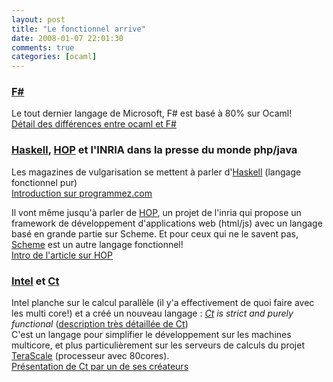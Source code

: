 ```yaml
---
layout: post
title: "Le fonctionnel arrive"
date: 2008-01-07 22:01:30
comments: true
categories: [ocaml]
---
```

<h3><a href="/tag/F">F#</a></h3>
<p>Le tout dernier langage de Microsoft, F# est bas&#233; &#224; 80% sur Ocaml!<br />
<a href="http://research.microsoft.com/fsharp/manual/ml-compat.aspx" hreflang="en">D&#233;tail des diff&#233;rences entre ocaml et F#</a><br /></p>
<h3><a href="/tag/Haskell">Haskell</a>, <a href="/tag/HOP">HOP</a> et l'INRIA
dans la presse du monde php/java</h3>
<p>Les magazines de vulgarisation se mettent &#224; parler d'<a href="http://fr.wikipedia.org/wiki/Haskell" hreflang="fr">Haskell</a> (langage
fonctionnel pur)<br />
<a href="http://www.programmez.com/magazine_articles.php?id_article=980&amp;&amp;titre=Introduction%20%C3%A0%20la%20programmation%20fonctionnelle%20avec%20Haskell" hreflang="fr">Introduction sur programmez.com</a></p>
<p>Il vont m&#234;me jusqu'&#224; parler de <a href="http://hop.inria.fr/" hreflang="fr">HOP</a>, un projet de l'inria qui propose un framework de d&#233;veloppement
d'applications web (html/js) avec un langage bas&#233; en grande partie sur Scheme.
Et pour ceux qui ne le savent pas, <a href="http://fr.wikipedia.org/wiki/Scheme" hreflang="fr">Scheme</a> est un autre
langage fonctionnel!<br />
<a href="http://www.programmez.com/magazine_articles.php?id_article=974&amp;&amp;titre=Hop,%20un%20langage%20de%20programmation%20pour%20le%20Web%20(1re%20partie)" hreflang="fr">Intro de l'article sur HOP</a><br /></p>
<h3><a href="/tag/Intel">Intel</a> et <a href="/tag/Ct">Ct</a></h3>
<p>Intel planche sur le calcul parall&#232;le (il y'a effectivement de quoi faire
avec les multi core!) et a cr&#233;&#233; un nouveau langage&#160;: <em><a href="http://fr.wikipedia.org/wiki/Intel_Ct" hreflang="fr">Ct</a> is strict and
purely functional</em> (<a href="http://techresearch.intel.com/articles/Tera-Scale/1514.htm" hreflang="en">description tr&#232;s d&#233;taill&#233;e de Ct</a>)<br />
C'est un langage pour simplifier le d&#233;veloppement sur les machines multicore,
et plus particuli&#232;rement sur les serveurs de calculs du projet <a href="http://techresearch.intel.com/articles/Tera-Scale/1421.htm" hreflang="en">TeraScale</a> (processeur avec 80cores).<br />
<a href="http://cufp.galois.com/slides/2007/AnwarGhuloum.pdf" hreflang="en">Pr&#233;sentation de Ct par un de ses cr&#233;ateurs</a><br /></p>